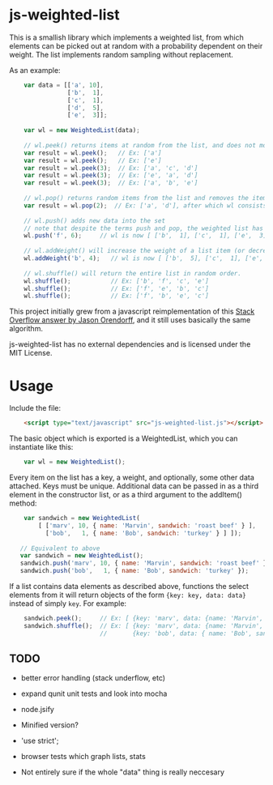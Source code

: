 js-weighted-list
================

This is a smallish library which implements a weighted list, from which elements 
can be picked out at random with a probability dependent on their weight.  The 
list implements random sampling without replacement.

As an example:

```javascript
    var data = [['a', 10],  
                ['b',  1],
                ['c',  1],
                ['d',  5],
                ['e',  3]];
    
    var wl = new WeightedList(data);
    
    // wl.peek() returns items at random from the list, and does not modify the list.
    var result = wl.peek();   // Ex: ['a']
    var result = wl.peek();   // Ex: ['e']
    var result = wl.peek(3);  // Ex: ['a', 'c', 'd'] 
    var result = wl.peek(3);  // Ex: ['e', 'a', 'd'] 
    var result = wl.peek(3);  // Ex: ['a', 'b', 'e'] 
    
    // wl.pop() returns random items from the list and removes the items it found
    var result = wl.pop(2);  // Ex: ['a', 'd'], after which wl consists of [ ['b',  1], ['c',  1], ['e',  3] ]
    
    // wl.push() adds new data into the set
    // note that despite the terms push and pop, the weighted list has no natural order
    wl.push('f', 6);     // wl is now [ ['b',  1], ['c',  1], ['e',  3], ['f',  6] ]
    
    // wl.addWeight() will increase the weight of a list item (or decrease it if the user passes a negative number)
    wl.addWeight('b', 4);   // wl is now [ ['b',  5], ['c',  1], ['e',  3], ['f',  6] ]
    
    // wl.shuffle() will return the entire list in random order.
    wl.shuffle();           // Ex: ['b', 'f', 'c', 'e']
    wl.shuffle();           // Ex: ['f', 'e', 'b', 'c']
    wl.shuffle();           // Ex: ['f', 'b', 'e', 'c']
```

This project initially grew from a javascript reimplementation of this 
[Stack Overflow answer by Jason Orendorff][answer], and it still uses basically the same algorithm.

js-weighted-list has no external dependencies and is licensed under the MIT License.

Usage
=====

Include the file:

```html
    <script type="text/javascript" src="js-weighted-list.js"></script>
```

The basic object which is exported is a WeightedList, which you can instantiate like this:

```javascript
    var wl = new WeightedList();
```

Every item on the list has a key, a weight, and optionally, some other data attached.  Keys 
must be unique.  Additional data can be passed in as a third element in the constructor list, 
or as a third argument to the addItem() method:

```javascript
    var sandwich = new WeightedList(
        [ ['marv', 10, { name: 'Marvin', sandwich: 'roast beef' } ],
          ['bob',   1, { name: 'Bob', sandwich: 'turkey' } ] ]);
   
   // Equivalent to above
   var sandwich = new WeightedList();
   sandwich.push('marv', 10, { name: 'Marvin', sandwich: 'roast beef' });
   sandwich.push('bob',   1, { name: 'Bob', sandwich: 'turkey' });
```

If a list contains data elements as described above, functions the select elements from it will return 
objects of the form `{key: key, data: data}` instead of simply `key`.  For example:

```javascript
    sandwich.peek();     // Ex: [ {key: 'marv', data: {name: 'Marvin', sandwich: 'roast beef'}} ]
    sandwich.shuffle();  // Ex: [ {key: 'marv', data: {name: 'Marvin', sandwich: 'roast beef'}}, 
                         //       {key: 'bob', data: { name: 'Bob', sandwich: 'turkey' }} ]
```



TODO
----

* better error handling (stack underflow, etc)

* expand qunit unit tests and look into mocha

* node.jsify

* Minified version?

* 'use strict'; 

* browser tests which graph lists, stats

* Not entirely sure if the whole "data" thing is really neccesary

[answer]: http://stackoverflow.com/a/2149533/87990
